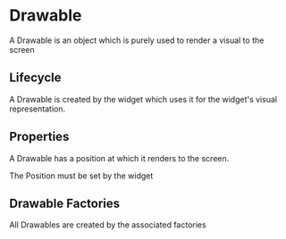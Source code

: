 # Drawable

A Drawable is an object which is purely used to render a visual to the screen

## Lifecycle

A Drawable is created by the widget which uses it for the widget's visual representation.

## Properties

A Drawable has a position at which it renders to the screen.

The Position must be set by the widget

## Drawable Factories

All Drawables are created by the associated factories


